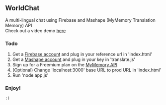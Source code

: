 ## WorldChat

  A multi-lingual chat using Firebase and Mashape (MyMemory Translation Memory) API  
  Check out a video demo [here](http://www.screenr.com/DSy7)

### Todo

1. Get a [Firebase account](http://firebase.com) and plug in your reference url in 'index.html'
2. Get a [Mashape account](http://mashape.com) and plug in your key in 'translate.js'
3. Sign up for a Freemium plan on the [MyMemory API](https://www.mashape.com/translated/mymemory-translation-memory#!pricing)
4. (Optional) Change 'localhost:3000' base URL to prod URL in 'index.html'
5. Run 'node app.js'

### Enjoy!

    :)